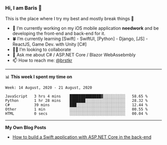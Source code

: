 ### Hi, I am Baris 👋

This is the place where I try my best and mostly break things :rofl:


- 🔭  I’m currently working on my iOS mobile application **needwork** and be developing the front-end and back-end for it.
- 🍀  I’m currently learning [Swift] - SwiftUI, [Python] - Django, [JS] - ReactJS, Game Dev.  with Unity [C#]
- ✌🏻  I’m looking to collaborate
- 💬  Ask me about C# / ASP.NET Core / Blazor WebAssebmbly
- 📫  How to reach me: [@brstkr](https://brstkr.com/contact.html)

---------

📊 **This week I spent my time on**
<!--START_SECTION:waka-->
```text
Week: 14 August, 2020 - 21 August, 2020

JavaScript   3 hrs 4 mins    ██████████████▓░░░░░░░░░░   58.65 % 
Python       1 hr 28 mins    ███████░░░░░░░░░░░░░░░░░░   28.32 % 
C#           39 mins         ███░░░░░░░░░░░░░░░░░░░░░░   12.44 % 
Other        1 min           ░░░░░░░░░░░░░░░░░░░░░░░░░   00.55 % 
HTML         0 secs          ░░░░░░░░░░░░░░░░░░░░░░░░░   00.04 % 
```
<!--END_SECTION:waka-->

---------

**My Own Blog Posts**
 - [How to build a Swift application with ASP.NET Core in the back-end](https://medium.com/@brstkr3/how-to-connect-your-swift-application-to-an-asp-net-core-back-end-cc0ab9a4fba8)
